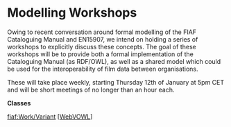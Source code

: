 # Modelling Workshops

Owing to recent conversation around formal modelling of the FIAF Cataloguing Manual and EN15907, we intend on holding a series of workshops to explicitly discuss these concepts. The goal of these workshops will be to provide both a formal implementation of the Cataloguing Manual (as RDF/OWL), as well as a shared model which could be used for the interoperability of film data between organisations.

These will take place weekly, starting Thursday 12th of January at 5pm CET and will be short meetings of no longer than an hour each. 

**Classes**

[fiaf:Work/Variant](classes/fiafcore-workvariant.ttl) [[WebVOWL](http://vowl.visualdataweb.org/webvowl-old/webvowl-old.html#iri=https://raw.githubusercontent.com/FIAF/modelling-workshops/main/classes/fiafcore-workvariant.ttl)]

